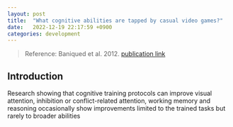 ```yaml
---
layout: post
title:  "What cognitive abilities are tapped by casual video games?"
date:   2022-12-19 22:17:59 +0900
categories: development
---
```


> Reference: Baniqued et al. 2012. [publication link](https://www.ncbi.nlm.nih.gov/pmc/articles/PMC3679476/)

## Introduction

Research showing that cognitive training protocols can improve visual attention, inhibition or conflict-related attention, working memory and reasoning occasionally show improvements limited to the trained tasks but rarely to broader abilities